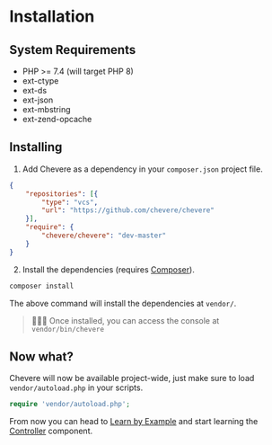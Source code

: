 # Installation

## System Requirements

* PHP >= 7.4 (will target PHP 8)
* ext-ctype
* ext-ds
* ext-json
* ext-mbstring
* ext-zend-opcache

## Installing

1. Add Chevere as a dependency in your `composer.json` project file.

```json
{
    "repositories": [{
        "type": "vcs",
        "url": "https://github.com/chevere/chevere"
    }],
    "require": {
        "chevere/chevere": "dev-master"
    }
}

```

2. Install the dependencies (requires [Composer](https://getcomposer.org/)).

```sh
composer install
```

The above command will install the dependencies at `vendor/`.

> 👨🏾‍💻 Once installed, you can access the console at `vendor/bin/chevere`

## Now what?

Chevere will now be available project-wide, just make sure to load `vendor/autoload.php` in your scripts.

```php
require 'vendor/autoload.php';
```

From now you can head to [Learn by Example](./learn-by-example.md) and start learning the [Controller](./../components/Controller.md) component.